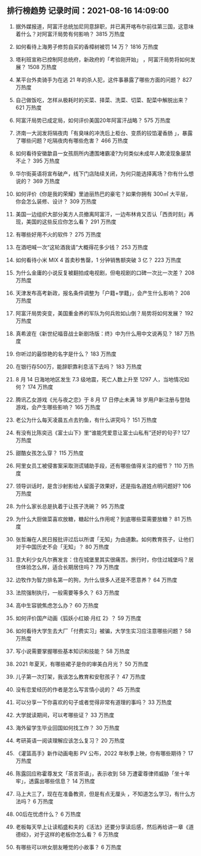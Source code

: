 
## 排行榜趋势 记录时间：2021-08-16 14:09:00
  
  1. 据外媒报道，阿富汗总统加尼同意辞职，并已离开喀布尔前往第三国，这意味着什么？对阿富汗局势有何影响？ 3815 万热度
    
  2. 如何看待上海男子修剪自买的香樟树被罚 14 万？ 1816 万热度
    
  3. 塔利班宣称已控制阿总统府，新政府的「考验刚开始」 ，阿富汗局势将如何发展？ 1508 万热度
    
  4. 某平台外卖骑手为在逃 21 年的杀人犯，这件事暴露了哪些方面的问题？ 827 万热度
    
  5. 自己做饭吃，怎样从极耗时的买菜、择菜、洗菜、切菜、配菜中解脱出来？ 621 万热度
    
  6. 阿富汗局势已成定局，如何评价美国20年阿富汗战略？ 575 万热度
    
  7. 济南一大润发将隔夜肉「有臭味的冲洗后上柜台、变质的铰馅灌香肠 」，暴露了哪些问题？吃隔夜肉有哪些危害？ 466 万热度
    
  8. 如何看待安徽歙县一女孩厕所内遭围堵霸凌?为何类似未成年人欺凌现象屡禁不止？ 395 万热度
    
  9. 华尔街英语将宣布破产，线下门店陆续关闭，为何只能选择离场？你有什么想说的？ 369 万热度
    
  10. 如何评价《你是我的荣耀》里迪丽热巴的豪宅？如果你拥有 300㎡ 大平层，你会怎么装修、设计？ 309 万热度
    
  11. 美国一边组织大部分美方人员撤离阿富汗，一边布林肯又否认「西贡时刻」再现，美国的这些反应你怎么看？ 291 万热度
    
  12. 有哪些好用不火的软件？ 275 万热度
    
  13. 在酒吧喊一次“这轮酒我请”大概得花多少钱？ 253 万热度
    
  14. 如何看待小米 MIX 4 首卖秒售罄，1 分钟销售额突破 3 亿？ 223 万热度
    
  15. 为什么金庸的小说反复被翻拍成电视剧，但电视剧的口碑一次比一次差？ 208 万热度
    
  16. 天津发布高考新政，报名条件调整为「户籍+学籍」，会产生什么影响？ 208 万热度
    
  17. 阿富汗局势突变，美国重金养的军队为何兵败如山倒？局势将如何发展？ 192 万热度
    
  18. 真希波在《新世纪福音战士新剧场版：终》中为什么用中文说再见？ 187 万热度
    
  19. 你听过的最惊艳的名字是什么？ 183 万热度
    
  20. 在银行存500万，能辞职靠利息活下去吗？ 183 万热度
    
  21. 8 月 14 日海地地区发生 7.3 级地震，死亡人数上升至 1297 人，当地情况如何？ 174 万热度
    
  22. 腾讯乙女游戏《光与夜之恋》于 8 月 17 日停止未满 18 岁用户新注册与登陆游戏，会产生哪些影响？ 165 万热度
    
  23. 老公为什么每天凌晨五点去钓鱼，有什么讲究吗？ 151 万热度
    
  24. 有没有比陈奕迅《富士山下》里“谁能凭爱意让富士山私有”还好的句子? 127 万热度
    
  25. 甜酷女孩怎么穿？ 115 万热度
    
  26. 阿里女员工被侵害案采取测谎辅助手段，还有哪些值得关注的细节？ 110 万热度
    
  27. 领导训话时，是含沙射影给人留面子效果好，还是指名道姓点明问题好? 106 万热度
    
  28. 为什么家长总是执着于让孩子洗碗？ 95 万热度
    
  29. 为什么大厨做菜喜欢放糖，糖起什么作用呢？到底哪些菜需要放糖？ 81 万热度
    
  30. 张哲瀚在人民日报批评过后以所谓「无知」为由道歉。如何教育孩子，让他们对于中国历史不会「无知」？ 80 万热度
    
  31. 意大利少女凡尔赛发言：住在城堡里其实很痛苦。旅行时，你住过城堡吗？居住体验怎么样，适合长期居住吗？ 79 万热度
    
  32. 边牧作为智力排名第一的狗，为什么很多人还是不愿意养？ 64 万热度
    
  33. 法院强制执行，一般需要等多久？ 63 万热度
    
  34. 高中生容貌焦虑怎么办？ 60 万热度
    
  35. 如何评价国产动画《狐妖小红娘·月红 2》？ 59 万热度
    
  36. 如何看待大学生去大厂「付费实习」被骗，大学生实习应注意哪些问题？ 58 万热度
    
  37. 写小说需要掌握哪些基本知识和技能？ 58 万热度
    
  38. 2021 年夏天，有哪些裙子是你的审美白月光？ 50 万热度
    
  39. 儿子第一次打架，我该怎么教育和安慰孩子？ 47 万热度
    
  40. 没有恋爱经历的作者是怎么写言情小说的？ 45 万热度
    
  41. 可以分享一下你喜欢的句子或者觉得非常有道理的事吗？ 33 万热度
    
  42. 大学就读期间，可以考哪些证？ 33 万热度
    
  43. 海外留学生毕业回国如何找工作？ 30 万热度
    
  44. 考研英语一阅读理解应该怎么复习？ 20 万热度
    
  45. 《灌篮高手》新作动画电影 PV 公布，2022 年秋季上映，你有哪些期待？ 17 万热度
    
  46. 陈露回应称霍尊发文「茶言茶语」，表示收到 58 万遭霍尊律师威胁「坐十年牢」，透露出哪些信息？ 14 万热度
    
  47. 马上大三了，现在在准备教资，但是有点无厘头 ，不知道怎么学习，有什么方法吗？ 6 万热度
    
  48. 00后在忧虑什么？ 6 万热度
    
  49. 老板每天早上让读稻盛和夫的《活法》还要分享读后感，然后再给讲一章《道德经》，对于这样的老板你怎么看？ 6 万热度
    
  50. 有哪些可以哄女朋友睡觉的小故事？ 6 万热度
    